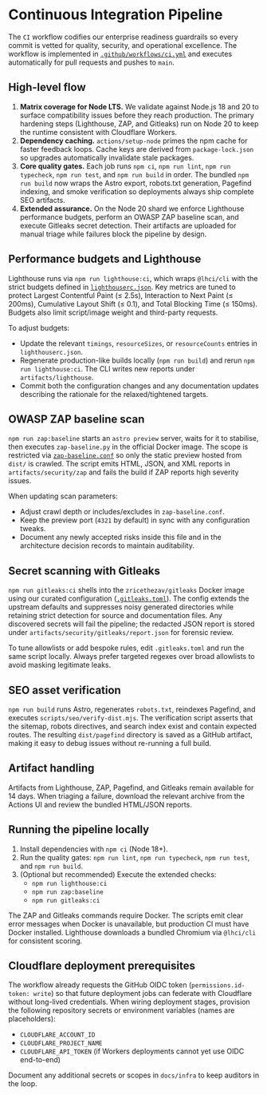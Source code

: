 # Continuous Integration Pipeline

The `CI` workflow codifies our enterprise readiness guardrails so every commit is
vetted for quality, security, and operational excellence. The workflow is
implemented in [`.github/workflows/ci.yml`](../../.github/workflows/ci.yml) and
executes automatically for pull requests and pushes to `main`.

## High-level flow

1. **Matrix coverage for Node LTS.** We validate against Node.js 18 and 20 to
   surface compatibility issues before they reach production. The primary
   hardening steps (Lighthouse, ZAP, and Gitleaks) run on Node 20 to keep the
   runtime consistent with Cloudflare Workers.
2. **Dependency caching.** `actions/setup-node` primes the npm cache for faster
   feedback loops. Cache keys are derived from `package-lock.json` so upgrades
   automatically invalidate stale packages.
3. **Core quality gates.** Each job runs `npm ci`, `npm run lint`,
   `npm run typecheck`, `npm run test`, and `npm run build` in order. The
   bundled `npm run build` now wraps the Astro export, robots.txt generation,
   Pagefind indexing, and smoke verification so deployments always ship complete
   SEO artifacts.
4. **Extended assurance.** On the Node 20 shard we enforce Lighthouse
   performance budgets, perform an OWASP ZAP baseline scan, and execute Gitleaks
   secret detection. Their artifacts are uploaded for manual triage while
   failures block the pipeline by design.

## Performance budgets and Lighthouse

Lighthouse runs via `npm run lighthouse:ci`, which wraps `@lhci/cli` with the
strict budgets defined in [`lighthouserc.json`](../../lighthouserc.json). Key
metrics are tuned to protect Largest Contentful Paint (≤ 2.5s), Interaction to
Next Paint (≤ 200ms), Cumulative Layout Shift (≤ 0.1), and Total Blocking Time
(≤ 150ms). Budgets also limit script/image weight and third-party requests.

To adjust budgets:

- Update the relevant `timings`, `resourceSizes`, or `resourceCounts` entries in
  `lighthouserc.json`.
- Regenerate production-like builds locally (`npm run build`) and rerun
  `npm run lighthouse:ci`. The CLI writes new reports under `artifacts/lighthouse`.
- Commit both the configuration changes and any documentation updates describing
  the rationale for the relaxed/tightened targets.

## OWASP ZAP baseline scan

`npm run zap:baseline` starts an `astro preview` server, waits for it to stabilise,
then executes `zap-baseline.py` in the official Docker image. The scope is
restricted via [`zap-baseline.conf`](../../zap-baseline.conf) so only the static
preview hosted from `dist/` is crawled. The script emits HTML, JSON, and XML
reports in `artifacts/security/zap` and fails the build if ZAP reports high
severity issues.

When updating scan parameters:

- Adjust crawl depth or includes/excludes in `zap-baseline.conf`.
- Keep the preview port (`4321` by default) in sync with any configuration
  tweaks.
- Document any newly accepted risks inside this file and in the architecture
  decision records to maintain auditability.

## Secret scanning with Gitleaks

`npm run gitleaks:ci` shells into the `zricethezav/gitleaks` Docker image using
our curated configuration ([`.gitleaks.toml`](../../.gitleaks.toml)). The config
extends the upstream defaults and suppresses noisy generated directories while
retaining strict detection for source and documentation files. Any discovered
secrets will fail the pipeline; the redacted JSON report is stored under
`artifacts/security/gitleaks/report.json` for forensic review.

To tune allowlists or add bespoke rules, edit `.gitleaks.toml` and run the same
script locally. Always prefer targeted regexes over broad allowlists to avoid
masking legitimate leaks.

## SEO asset verification

`npm run build` runs Astro, regenerates `robots.txt`, reindexes Pagefind, and
executes `scripts/seo/verify-dist.mjs`. The verification script asserts that the
sitemap, robots directives, and search index exist and contain expected routes.
The resulting `dist/pagefind` directory is saved as a GitHub artifact, making it
easy to debug issues without re-running a full build.

## Artifact handling

Artifacts from Lighthouse, ZAP, Pagefind, and Gitleaks remain available for 14
days. When triaging a failure, download the relevant archive from the Actions UI
and review the bundled HTML/JSON reports.

## Running the pipeline locally

1. Install dependencies with `npm ci` (Node 18+).
2. Run the quality gates: `npm run lint`, `npm run typecheck`, `npm run test`,
   and `npm run build`.
3. (Optional but recommended) Execute the extended checks:
   - `npm run lighthouse:ci`
   - `npm run zap:baseline`
   - `npm run gitleaks:ci`

The ZAP and Gitleaks commands require Docker. The scripts emit clear error
messages when Docker is unavailable, but production CI must have Docker
installed. Lighthouse downloads a bundled Chromium via `@lhci/cli` for
consistent scoring.

## Cloudflare deployment prerequisites

The workflow already requests the GitHub OIDC token (`permissions.id-token:
write`) so that future deployment jobs can federate with Cloudflare without
long-lived credentials. When wiring deployment stages, provision the following
repository secrets or environment variables (names are placeholders):

- `CLOUDFLARE_ACCOUNT_ID`
- `CLOUDFLARE_PROJECT_NAME`
- `CLOUDFLARE_API_TOKEN` (if Workers deployments cannot yet use OIDC end-to-end)

Document any additional secrets or scopes in `docs/infra` to keep auditors in the
loop.
